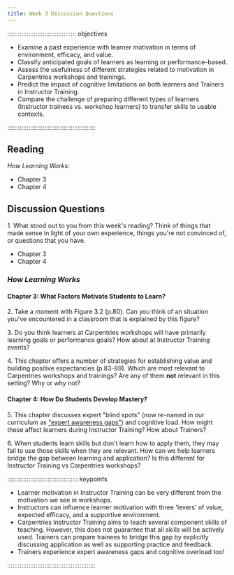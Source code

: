 ```yaml
---
title: Week 3 Discussion Questions
---
```


::::::::::::::::::::::::::::::::::::::: objectives

- Examine a past experience with learner motivation in terms of environment, efficacy, and value.
- Classify anticipated goals of learners as learning or performance-based.
- Assess the usefulness of different strategies related to motivation in Carpentries workshops and trainings.
- Predict the impact of cognitive limitations on both learners and Trainers in Instructor Training.
- Compare the challenge of preparing different types of learners (Instructor trainees vs. workshop learners) to transfer skills to usable contexts.

::::::::::::::::::::::::::::::::::::::::::::::::::

## Reading

*How Learning Works*:

- Chapter 3
- Chapter 4

## Discussion Questions

1\. What stood out to you from this week's reading? Think of things that made sense in light of your own experience, things you're not convinced of, or questions that you have.

- Chapter 3
- Chapter 4

### *How Learning Works*

#### Chapter 3: What Factors Motivate Students to Learn?

2\. Take a moment with Figure 3.2 (p.80). Can you think of an situation you've encountered in a classroom that is explained
by this figure?

3\. Do you think learners at Carpentries workshops will have primarily learning goals or performance goals? How about at Instructor Training events?

4\. This chapter offers a number of strategies for establishing value and building positive expectancies (p.83-89). Which are most relevant to Carpentries workshops and trainings? Are any of them **not** relevant in this setting? Why or why not?

#### Chapter 4: How Do Students Develop Mastery?

5\. This chapter discusses expert "blind spots" (now re-named in our curriculum as ["expert awareness gaps"](https://carpentries.github.io/instructor-training/04-expertise/index.html#expert-awareness-gap)) and cognitive load.
How might these affect learners during Instructor Training? How about Trainers?

6\. When students learn skills but don't learn how to apply them, they may fail to use those skills when they are relevant.
How can we help learners bridge the gap between learning and application? Is this different for Instructor Training vs Carpentries workshops?

:::::::::::::::::::::::::::::::::::::::: keypoints

- Learner motivation in Instructor Training can be very different from the motivation we see in workshops.
- Instructors can influence learner motivation with three 'levers' of value, expected efficacy, and a supportive environment.
- Carpentries Instructor Training aims to teach several component skills of teaching. However, this does not guarantee that all skills will be actively used. Trainers can prepare trainees to bridge this gap by explicitly discussing application as well as supporting practice and feedback.
- Trainers experience expert awareness gaps and cognitive overload too!

::::::::::::::::::::::::::::::::::::::::::::::::::


